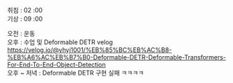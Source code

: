 취침 : 02 :00  
기상 : 09 :00  
  
오전 : 운동  
오후 : 수업 및 Deformable DETR velog https://velog.io/@yhyj1001/%EB%85%BC%EB%AC%B8-%EB%A6%AC%EB%B7%B0-Deformable-DETR-Deformable-Transformers-For-End-To-End-Object-Detection  
오후 ~ 저녁 : Deformable DETR 구현 실패 ㅋㅋㅋㅋ
